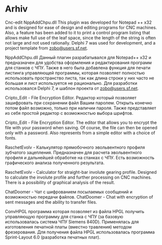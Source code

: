 # Arhiv
Cnc-edit NppAddChpu.dll
This plugin was developed for Notepad ++ x32 and is designed for ease of design and
  editing programs for CNC machines.   Also, a feature has been added to it to print a control program listing that allows   make full use of the leaf space, since the length of the string is often not large and   not used rationally.   Delphi 7 was used for development, and a project template from zobo@users.sf.net.
  
NppAddChpu.dll
 Данный плагин разрабатывался для Notepad++ x32  и предназначен для удобства оформления и 
редактирования программ для станков с ЧПУ. Также в него была добавлена функция для печати листинга управляющей программы, которая позволяет полностью использовать пространство листа, так как длина строки у них часто не большая и лист используется не рационально. Для разработки использовался Delphi 7, и шаблон проекта от zobo@users.sf.net.

Cripto_Edit - File Encryption Editor. 
  Редактор который позволяет зашифровать при сохранении файл Вашим паролем.
Открыть конечно потом файл возможно, только при наличии пароля. Также представляет
из себя простой редактор с возможностью выбора шрифтов.

Cripto_Edit - File Encryption Editor. 
The editor that allows you to encrypt the file with your password when saving.
Of course, the file can then be opened only with a password. Also represents
from a simple editor with a choice of fonts.

RaschetEvolv - Калькулятор прямобочного эвольвентного профиля зубчатого зацепления. 
Предназначен для расчета эвольвентного профиля и дальнейшей обработке на 
станках с ЧПУ. Есть возможность графического анализа полученного результата.

RaschetEvolv - Calculator for straight-bar involute gearing profile.
Designed to calculate the involute profile and further processing on
CNC machines. There is a possibility of graphical analysis of the result.

ChatDoomer - Чат с шифрованием посылаемых сообщений и возможностью передачи файлов.
ChatDoomer - Chat with encryption of sent messages and the ability to transfer files.

ConvHPGL программа которая позволяет из файла HPGL получить управляющую программу 
для станка с ЧПУ (за базовую использовалась система ЧПУ Siemens 840D). Применялась 
для изготовления печатной платы (вместно травления) методом фрезерования. Для получения
файла HPGL использовалась программа Sprint-Layout 6.0 (разработка печатных плат).

